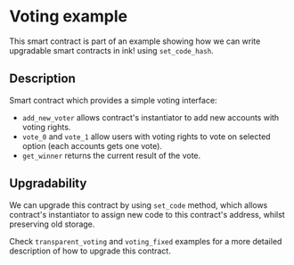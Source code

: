 # Voting example

This smart contract is part of an example showing how we can write upgradable smart contracts in ink! using `set_code_hash`.

## Description

Smart contract which provides a simple voting interface:
- `add_new_voter` allows contract's instantiator to add new accounts with voting rights.
- `vote_0` and `vote_1` allow users with voting rights to vote on selected option (each
accounts gets one vote).
- `get_winner` returns the current result of the vote.

## Upgradability

We can upgrade this contract by using `set_code` method, which allows contract's instantiator to assign new code to this contract's address,
whilst preserving old storage.

Check `transparent_voting` and `voting_fixed` examples for a more detailed description of how to upgrade this contract.
